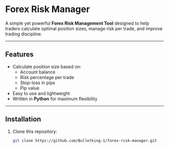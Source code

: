 # Forex Risk Manager

A simple yet powerful **Forex Risk Management Tool** designed to help traders calculate optimal position sizes, manage risk per trade, and improve trading discipline.

---

## Features
- Calculate position size based on:
  - Account balance
  - Risk percentage per trade
  - Stop-loss in pips
  - Pip value
- Easy to use and lightweight
- Written in **Python** for maximum flexibility

---

## Installation

1. Clone this repository:
   ```bash
   git clone https://github.com/Bulletking-1/forex-risk-manager.git
